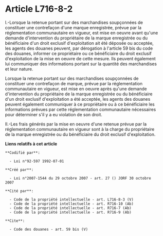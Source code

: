 # Article L716-8-2

I.-Lorsque la retenue portant sur des marchandises soupçonnées de constituer une contrefaçon d'une marque enregistrée, prévue
par la réglementation communautaire en vigueur, est mise en oeuvre avant qu'une demande d'intervention du propriétaire de la
marque enregistrée ou du bénéficiaire d'un droit exclusif d'exploitation ait été déposée ou acceptée, les agents des douanes
peuvent, par dérogation à l'article 59 bis du code des douanes, informer ce propriétaire ou ce bénéficiaire du droit exclusif
d'exploitation de la mise en oeuvre de cette mesure. Ils peuvent également lui communiquer des informations portant sur la
quantité des marchandises et leur nature. 

Lorsque la retenue portant sur des marchandises soupçonnées de constituer une contrefaçon de marque, prévue par la
réglementation communautaire en vigueur, est mise en oeuvre après qu'une demande d'intervention du propriétaire de la marque
enregistrée ou du bénéficiaire d'un droit exclusif d'exploitation a été acceptée, les agents des douanes peuvent également
communiquer à ce propriétaire ou à ce bénéficiaire les informations prévues par cette réglementation communautaire
nécessaires pour déterminer s'il y a eu violation de son droit. 

II.-Les frais générés par la mise en oeuvre d'une retenue prévue par la réglementation communautaire en vigueur sont à la
charge du propriétaire de la marque enregistrée ou du bénéficiaire du droit exclusif d'exploitation.

**Liens relatifs à cet article**

	**Codifié par**:

	  - Loi n°92-597 1992-07-01

	**Créé par**:

	  - Loi n°2007-1544 du 29 octobre 2007 - art. 27 () JORF 30 octobre 2007

	**Cité par**:

	  - Code de la propriété intellectuelle - art. L716-8-3 (V)
	  - Code de la propriété intellectuelle - art. R716-10 (Ab)
	  - Code de la propriété intellectuelle - art. R716-7 (Ab)
	  - Code de la propriété intellectuelle - art. R716-9 (Ab)

	**Cite**:

	  - Code des douanes - art. 59 bis (V)
